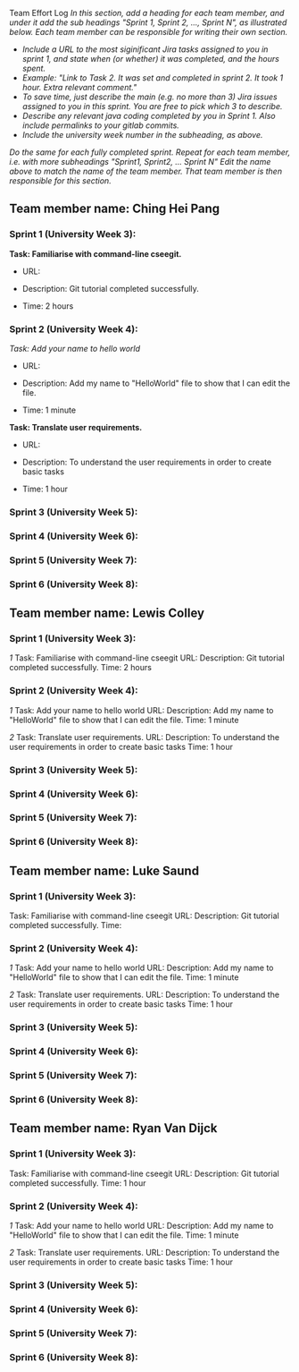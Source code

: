 Team Effort Log
*In this section, add a heading for each team member, and under it add the sub headings "Sprint 1, Sprint 2, ..., Sprint N", as illustrated below.  Each team member can be responsible for writing their own section.*
* *Include a URL to the most siginificant Jira tasks assigned to you in sprint 1, and state when (or whether) it was completed, and the hours spent.*
* *Example: "Link to Task 2.  It was set and completed in sprint 2.  It took 1 hour.  Extra relevant comment."*
* *To save time, just describe the main (e.g. no more than 3) Jira issues assigned to you in this sprint. You are free to pick which 3 to describe.*
* *Describe any relevant java coding completed by you in Sprint 1.  Also include permalinks to your gitlab commits.*
* *Include the university week number in the subheading, as above.*

*Do the same for each fully completed sprint.*
*Repeat for each team member, i.e. with more subheadings "Sprint1, Sprint2, ... Sprint N"*
*Edit the name above to match the name of the team member.  That team member is then responsible for this section.*

## Team member name: Ching Hei Pang  

###  Sprint 1 (University Week 3):

**Task: Familiarise with command-line cseegit.** 
* URL:

* Description: Git tutorial completed successfully. 

* Time: 2 hours

###  Sprint 2 (University Week 4):


*Task: Add your name to hello world*

*  URL:

*  Description:  Add my name to "HelloWorld" file to show that I can edit the file.

*  Time: 1 minute

**Task: Translate user requirements.**

*  URL:

*  Description:  To understand the user requirements in order to create basic tasks

*  Time: 1 hour

###  Sprint 3 (University Week 5):
###  Sprint 4 (University Week 6):
###  Sprint 5 (University Week 7):
###  Sprint 6 (University Week 8):

## Team member name:  Lewis Colley

###  Sprint 1 (University Week 3):

*1*
Task: Familiarise with command-line cseegit
URL:
Description: Git tutorial completed successfully. 
Time: 2 hours

###  Sprint 2 (University Week 4):

*1*
Task: Add your name to hello world
URL:
Description:  Add my name to "HelloWorld" file to show that I can edit the file.
Time: 1 minute

*2*
Task: Translate user requirements.
URL:
Description:  To understand the user requirements in order to create basic tasks
Time: 1 hour
###  Sprint 3 (University Week 5):
###  Sprint 4 (University Week 6):
###  Sprint 5 (University Week 7):
###  Sprint 6 (University Week 8):



## Team member name:  Luke Saund

###  Sprint 1 (University Week 3):

Task: Familiarise with command-line cseegit
URL:
Description: Git tutorial completed successfully. 
Time:

###  Sprint 2 (University Week 4):

*1*
Task: Add your name to hello world
URL:
Description:  Add my name to "HelloWorld" file to show that I can edit the file.
Time: 1 minute

*2*
Task: Translate user requirements.
URL:
Description:  To understand the user requirements in order to create basic tasks
Time: 1 hour

###  Sprint 3 (University Week 5):
###  Sprint 4 (University Week 6):
###  Sprint 5 (University Week 7):
###  Sprint 6 (University Week 8):


## Team member name:  Ryan Van Dijck

###  Sprint 1 (University Week 3):

Task: Familiarise with command-line cseegit
URL:
Description: Git tutorial completed successfully. 
Time: 1 hour

###  Sprint 2 (University Week 4):

*1*
Task: Add your name to hello world
URL:
Description:  Add my name to "HelloWorld" file to show that I can edit the file.
Time: 1 minute

*2*
Task: Translate user requirements.
URL:
Description:  To understand the user requirements in order to create basic tasks
Time: 1 hour

###  Sprint 3 (University Week 5):
###  Sprint 4 (University Week 6):
###  Sprint 5 (University Week 7):
###  Sprint 6 (University Week 8):
